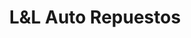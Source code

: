 ---
title: "L&L Auto Repuestos"
url: /villa-altagracia/lundl-auto-repuestos/
shop: Autowerkstatt
---